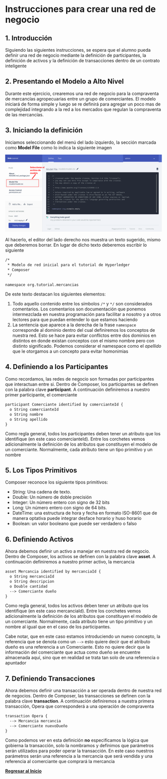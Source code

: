 # Instrucciones para crear una red de negocio
## 1. Introducción
Siguiendo las siguientes instrucciones, se espera que el alumno pueda definir una red de negocio mediante la definición de participantes, la definición de activos y la definición de transacciones dentro de un contrato inteligente

## 2. Presentando el Modelo a Alto Nivel
Durante este ejercicio, crearemos una red de negocio para la compraventa de mercancías agropecuarias entre un grupo de comerciantes. El modelo iniciará de forma simple y luego se re definirá para agregar un poco mas de complejidad integrando a la red a los mercados que regulan la compraventa de las mercancías.

## 3. Iniciando la definición
Iniciamos seleccionando del menú del lado izquierdo, la sección marcada como __Model File__ como lo indica la siguiente imagen

![Imagen 010](images/010.png)

Al hacerlo, el editor del lado derecho nos muestra un texto sugerido, mismo que deberemos borrar. En lugar de dicho texto deberemos escribir lo siguiente

```
/*
 * Modelo de red inicial para el tutorial de Hyperledger
 * Composer
 */

namespace org.tutorial.mercancias
```
De este texto destacan los siguientes elementos:
1. Todo aquello contenido entre los símbolos `/*` y `*/` son considerados comentarios. Los comentarios son documentación que ponemos intermezclada en nuestra programación para facilitar a nosotro y a otros lectores para que puedan entender lo que estamos haciendo
2. La sentencia que aparece a la derecha de la frase `namespace` corresponde al dominio dentro del cual definiremos los conceptos de nuestra red. Esto se hace para evitar conflictos entre dos dominios en distintos en donde existan conceptos con el mismo nombre pero con distinto significado. Podemos considerar el namespace como el _apellido_ que le otorgamos a un concepto para evitar homonimias

## 4. Definiendo a los Participantes
Como recordamos, las redes de negocio son formadas por participantes que interactuan entre si. Dentro de Composer, los participantes se definen con la palabra clave __participant__. A continuación definiremos a nuestro primer participante, el comerciante

```
participant Comerciante identified by comercianteId {
  o String comercianteId
  o String nombre
  o String apellido
}
```
Como regla general, todos los participantes deben tener un atributo que los identifique (en este caso comercianteId). Entre los corchetes vemos adicionalmente la definición de los atributos que constituyen el modelo de un comerciante. Normalmente, cada atributo tiene un tipo primitivo y un nombre

## 5. Los Tipos Primitivos
Composer reconoce los siguiente tipos primitivos:

- String: Una cadena de texto.
- Double: Un número de doble precisión
- Integer: Un número entero con signo de 32 bits
- Long: Un número entero con signo de 64 bits.
- DateTime: una estructura de hora y fecha en formato ISO-8601 que de manera optativa puede integrar desface horario y huso horario
- Boolean: un valor booleano que puede ser verdadero o falso

## 6. Definiendo Activos
Ahora debemos definir un activo a manejar en nuestra red de negocio. Dentro de Composer, los activos se definen con la palabra clave __asset__. A continuación definiremos a nuestro primer activo, la mercancia

```
asset Mercancia identified by mercanciaId {
  o String mercanciaId
  o String descripcion
  o Double cantidad
  --> Comerciante dueño
}
```
Como regla general, todos los activos deben tener un atributo que los identifique (en este caso mercanciaId). Entre los corchetes vemos adicionalmente la definición de los atributos que constituyen el modelo de un comerciante. Normalmente, cada atributo tiene un tipo primitivo y un nombre al igual que en el caso de los participantes.

Cabe notar, que en este caso estamos introduciendo un nuevo concepto, la referencia que se denota como un `-->` esto quiere decir que el atributo dueño es una referencia a un Comerciante. Esto no quiere decir que la información del comerciante que actua como dueño se encuentre almacenada aquí, sino que en realidad se trata tan solo de una referencia o apuntador

## 7. Definiendo Transacciones
Ahora debemos definir una transacción a ser operada dentro de nuestra red de negocios.  Dentro de Composer, las transacciones se definen con la palabra clave __transaction__. A continuación definiremos a nuestra primera transacción, Opera que corresponderá a una operación de compraventa

```
transaction Opera {
  --> Mercancia mercancia
  --> Comerciante nuevoDueño
}
```
Como podemos ver en esta definición __no__ especificamos la lógica que gobierna la transacción, solo la nombramos y definimos que parámetros serán utilizados para poder operar la transacción. En este caso nuestros parámetros serán una referencia a la mercancia que será vendida y una referencia al comerciante que comprará la mercancia

[__Regresar al Inicio__](README.md)